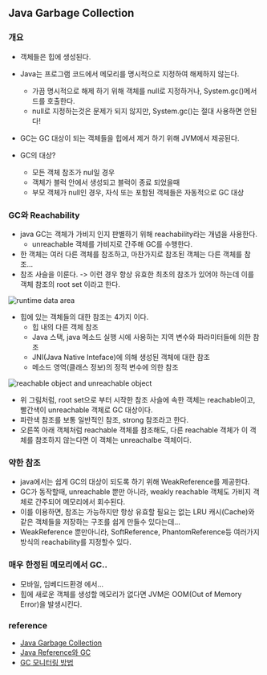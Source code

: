 ﻿## Java Garbage Collection
### 개요
- 객체들은 힙에 생성된다.
- Java는 프로그램 코드에서 메모리를 명시적으로 지정하여 해제하지 않는다.
    - 가끔 명시적으로 해제 하기 위해 객체를 null로 지정하거나, System.gc()메서드를 호출한다.
    - null로 지정하는것은 문제가 되지 않지만, System.gc()는 절대 사용하면 안된다!

- GC는 GC 대상이 되는 객체들을 힙에서 제거 하기 위해 JVM에서 제공된다.
- GC의 대상?
    - 모든 객체 참조가 nul일 경우
    - 객체가 블럭 안에서 생성되고 블럭이 종료 되었을때
    - 부모 객체가 null인 경우, 자식 또는 포함된 객체들은 자동적으로 GC 대상
### GC와 Reachability
- java GC는 객체가 가비지 인지 판별하기 위해 reachability라는 개념을 사용한다.
    - unreachable 객체를 가비지로 간주해 GC를 수행한다.
- 한 객체는 여러 다른 객체를 참조하고, 마찬가지로 참조된 객체는 다른 객체를 참조...
- 참조 사슬을 이룬다. -> 이런 경우 항상 유효한 최초의 참조가 있어야 하는데 이를 객체 참조의 root set 이라고 한다.

![runtime data area](https://d2.naver.com/content/images/2015/06/helloworld-329631-1.png)
- 힙에 있는 객체들의 대한 참조는 4가지 이다.
    - 힙 내의 다른 객체 참조
    - Java 스택, java 메소드 실행 시에 사용하는 지역 변수와 파라미터들에 의한 참조
    - JNI(Java Native Inteface)에 의해 생성된 객체에 대한 참조
    - 메소드 영역(클래스 정보)의 정적 변수에 의한 참조

![reachable object and unreachable object](https://d2.naver.com/content/images/2015/06/helloworld-329631-2.png)
- 위 그림처럼, root set으로 부터 시작한 참조 사슬에 속한 객체는 reachable이고, 빨간색이 unreachable 객체로 GC 대상이다.
- 파란색 참조를 보통 일반적인 참조, strong 참조라고 한다.
- 오른쪽 아래 객체처럼 reachable 객체를 참조해도, 다른 reachable 객체가 이 객체를 참조하지 않는다면 이 객체는 unreachalbe 객체이다.

### 약한 참조
- java에서는 쉽게 GC의 대상이 되도록 하기 위해 WeakReference를 제공한다.
- GC가 동작할때, unreachable 뿐만 아니라, weakly reachable 객체도 가비지 객체로 간주되어 메모리에서 회수된다.
- 이를 이용하면, 참조는 가능하지만 항상 유효할 필요는 없는 LRU 캐시(Cache)와 같은 객체들을 저장하는 구조를 쉽게 만들수 있다는데...
- WeakReference 뿐만아니라, SoftReference, PhantomReference등 여러가지 방식의 reachability를 지정할수 있다.

### 매우 한정된 메모리에서 GC..
- 모바일, 임베디드환경 에서...
- 힙에 새로운 객체를 생성할 메모리가 없다면 JVM은 OOM(Out of Memory Error)을 발생시킨다.

### reference
- [Java Garbage Collection](https://d2.naver.com/helloworld/1329)
- [Java Reference와 GC](https://d2.naver.com/helloworld/329631)
- [GC 모니터링 방법](https://d2.naver.com/helloworld/6043)
